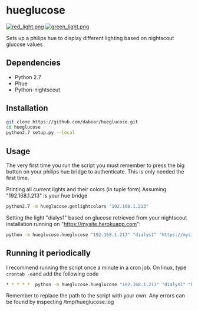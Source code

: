 # hueglucose
[![red_light.png](https://s9.postimg.org/46up7cxz3/red_light.png)](https://postimg.org/image/pgibi7e9n/) [![green_light.png](https://s9.postimg.org/6znwrvbbj/green_light.png)](https://postimg.org/image/4ic5klrez/)

Sets up a philips hue to display different lighting based on nightscout glucose values

## Dependencies
* Python 2.7
* Phue
* Python-nightscout


## Installation
```bash
git clone https://github.com/dabear/hueglucose.git
cd hueglucose
python2.7 setup.py --local
```


## Usage

The very first time you run the script you must remember to press the big button on your philips hue bridge to authenticate. This is only needed the first time.

Printing all current lights and their colors (in tuple form)
Assuming "192.168.1.213" is your hue bridge
```bash
python2.7 -m hueglucose.getlightcolors "192.168.1.213"
```
Setting the light "dialys1" based on glucose retrieved from your nightscout installation running on "https://mysite.herokuapp.com":
```bash
python -m hueglucose.hueglucose "192.168.1.213" "dialys1" "https://mysite.herokuapp.com"
```


## Running it periodically
I recommend running the script once a minute in a cron job.
On linux, type ```crontab -e```and add the following code
```bash
* * * * *  python -m hueglucose.hueglucose "192.168.1.213" "dialys1" "https://mysite.herokuapp.com" 2>&1 1> /tmp/hueglucose.log
```
Remember to replace the path to the script with your own. Any errors can be found by inspecting /tmp/hueglucose.log
